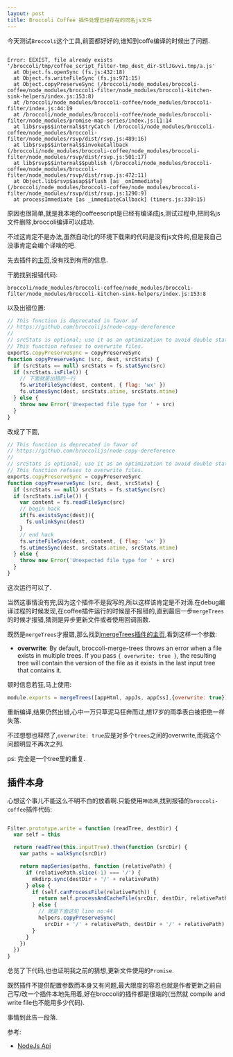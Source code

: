 ```yaml
---
layout: post
title: Broccoli Coffee 插件处理已经存在的同名js文件
---
```


今天测试`Broccoli`这个工具,前面都好好的,谁知到coffe编译的时候出了问题.
```

Error: EEXIST, file already exists '/broccoli/tmp/coffee_script_filter-tmp_dest_dir-StlJGvvi.tmp/a.js'
  at Object.fs.openSync (fs.js:432:18)
  at Object.fs.writeFileSync (fs.js:971:15)
  at Object.copyPreserveSync (/broccoli/node_modules/broccoli-coffee/node_modules/broccoli-filter/node_modules/broccoli-kitchen-sink-helpers/index.js:153:8)
  at /broccoli/node_modules/broccoli-coffee/node_modules/broccoli-filter/index.js:44:19
  at /broccoli/node_modules/broccoli-coffee/node_modules/broccoli-filter/node_modules/promise-map-series/index.js:11:14
  at lib$rsvp$$internal$$tryCatch (/broccoli/node_modules/broccoli-coffee/node_modules/broccoli-filter/node_modules/rsvp/dist/rsvp.js:489:16)
  at lib$rsvp$$internal$$invokeCallback (/broccoli/node_modules/broccoli-coffee/node_modules/broccoli-filter/node_modules/rsvp/dist/rsvp.js:501:17)
  at lib$rsvp$$internal$$publish (/broccoli/node_modules/broccoli-coffee/node_modules/broccoli-filter/node_modules/rsvp/dist/rsvp.js:472:11)
  at Object.lib$rsvp$asap$$flush [as _onImmediate] (/broccoli/node_modules/broccoli-coffee/node_modules/broccoli-filter/node_modules/rsvp/dist/rsvp.js:1290:9)
  at processImmediate [as _immediateCallback] (timers.js:330:15)
```

原因也很简单,就是我本地的coffeescript是已经有编译成js,测试过程中,把同名js文件删除,broccoli编译可以成功.

不过这肯定不是办法,虽然自动化的环境下载来的代码是没有js文件的,但是我自己没事肯定会编个译啥的吧.

先去插件的[主页](https://github.com/joliss/broccoli-coffee),没有找到有用的信息.

干脆找到报错代码:
```
broccoli/node_modules/broccoli-coffee/node_modules/broccoli-filter/node_modules/broccoli-kitchen-sink-helpers/index.js:153:8
```
以及出错位置:
```javascript
// This function is deprecated in favor of
// https://github.com/broccolijs/node-copy-dereference
//
// srcStats is optional; use it as an optimization to avoid double stats
// This function refuses to overwrite files.
exports.copyPreserveSync = copyPreserveSync
function copyPreserveSync (src, dest, srcStats) {
  if (srcStats == null) srcStats = fs.statSync(src)
  if (srcStats.isFile()) {
    // 下面就是出错的一行
    fs.writeFileSync(dest, content, { flag: 'wx' })
    fs.utimesSync(dest, srcStats.atime, srcStats.mtime)
  } else {
    throw new Error('Unexpected file type for ' + src)
  }
}
```
改成了下面,
```javascript
// This function is deprecated in favor of
// https://github.com/broccolijs/node-copy-dereference
//
// srcStats is optional; use it as an optimization to avoid double stats
// This function refuses to overwrite files.
exports.copyPreserveSync = copyPreserveSync
function copyPreserveSync (src, dest, srcStats) {
  if (srcStats == null) srcStats = fs.statSync(src)
  if (srcStats.isFile()) {
    var content = fs.readFileSync(src)
    // begin hack
    if(fs.existsSync(dest)){
      fs.unlinkSync(dest)
    }
    // end hack
    fs.writeFileSync(dest, content, { flag: 'wx' })
    fs.utimesSync(dest, srcStats.atime, srcStats.mtime)
  } else {
    throw new Error('Unexpected file type for ' + src)
  }
}
```
这次运行可以了.

当然这事情没有完,因为这个插件不是我写的,所以这样该肯定是不对滴.在debug编译过程的时候发现,在coffee插件运行的时候是不报错的,直到最后一步`mergeTrees`的时候才报错,猜测是异步更新文件或者使用回调函数.

既然是`mergeTrees`才报错,那么找到[mergeTrees插件的主页](https://github.com/broccolijs/broccoli-merge-trees),看到这样一个参数:

 - **overwrite**: By default, broccoli-merge-trees throws an error when a file exists in multiple trees. If you pass `{ overwrite: true }`, the resulting tree will contain the version of the file as it exists in the last input tree that contains it.

顿时信息若狂,马上使用:
```javascript
module.exports = mergeTrees([appHtml, appJs, appCss],{overwrite: true});
```

重新编译,结果仍然出错,心中一万只草泥马狂奔而过,想17岁的雨季表白被拒绝一样失落.

不过想想也释然了,`overwrite: true`应是对多个`trees`之间的overwrite,而我这个问题明显不再次之列.

ps: 完全是一个tree里的重复.

## 插件本身
心想这个事儿不能这么不明不白的放着啊.只能使用`神追溯`,找到报错的`broccoli-coffee`插件代码:
```javascript

Filter.prototype.write = function (readTree, destDir) {
  var self = this

  return readTree(this.inputTree).then(function (srcDir) {
    var paths = walkSync(srcDir)

    return mapSeries(paths, function (relativePath) {
      if (relativePath.slice(-1) === '/') {
        mkdirp.sync(destDir + '/' + relativePath)
      } else {
        if (self.canProcessFile(relativePath)) {
          return self.processAndCacheFile(srcDir, destDir, relativePath)
        } else {
          // 就是下面这句 line no:44
          helpers.copyPreserveSync(
            srcDir + '/' + relativePath, destDir + '/' + relativePath)
        }
      }
    })
  })
}
```

总览了下代码,也也证明我之前的猜想,更新文件使用的`Promise`.

既然插件不提供配置参数而本身又有问题,最大限度的容忍也就是作者更新之前自己写/改一个插件本地先用着,好在broccoli的插件都是很端的(当然就 compile and write file也不能用多少代码).

事情到此告一段落.

参考:
 - [NodeJs Api](https://nodejs.org/api/fs.html#fs_fs_writefilesync_filename_data_options)

